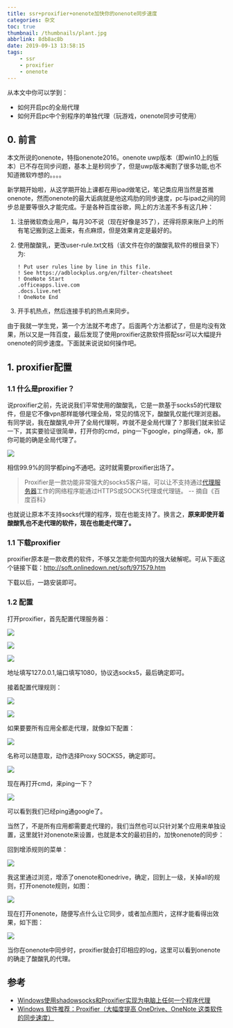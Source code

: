 ```yaml
---
title: ssr+proxifier+onenote加快你的onenote同步速度
categories: 杂文
toc: true
thumbnail: /thumbnails/plant.jpg
abbrlink: 8db8ac8b
date: 2019-09-13 13:58:15
tags: 
	- ssr
	- proxifier
	- onenote
---
```


从本文中你可以学到：

- 如何开启pc的全局代理
- 如何开启pc中个别程序的单独代理（玩游戏，onenote同步可使用）
<!-- more -->
## 0. 前言
本文所说的onenote，特指onenote2016。onenote uwp版本（即win10上的版本）已不存在同步问题，基本上是秒同步了，但是uwp版本阉割了很多功能,也不知道微软咋想的。。。。

新学期开始啦，从这学期开始上课都在用ipad做笔记，笔记类应用当然是首推onenote，然而onenote的最大诟病就是他这鸡肋的同步速度，pc与ipad之间的同步总是要等很久才能完成。于是各种百度谷歌，网上的方法差不多有这几种：

1. 注册微软商业用户，每月30不说（现在好像是35了），还得将原来账户上的所有笔记搬到这上面来，有点麻烦，但是效果肯定是最好的。

2. 使用酸酸乳，更改user-rule.txt文档（该文件在你的酸酸乳软件的根目录下）为:

   ```
   ! Put user rules line by line in this file.
   ! See https://adblockplus.org/en/filter-cheatsheet
   ! OneNote Start
   .officeapps.live.com
   .docs.live.net
   ! OneNote End
   ```

3. 开手机热点，然后连接手机的热点来同步。

由于我就一学生党，第一个方法就不考虑了。后面两个方法都试了，但是均没有效果，所以又是一阵百度，最后发现了使用proxifier这款软件搭配ssr可以大幅提升onenote的同步速度。下面就来说说如何操作吧。

## 1. proxifier配置

### 1.1 什么是proxifier？

说proxifier之前，先说说我们平常使用的酸酸乳，它是一款基于socks5的代理软件，但是它不像vpn那样能够代理全局，常见的情况下，酸酸乳仅能代理浏览器。有同学说，我在酸酸乳中开了全局代理啊，咋就不是全局代理了？那我们就来验证一下，其实要验证很简单，打开你的cmd，ping一下google，ping得通，ok，那你可能的确是全局代理了。

![](https://ae01.alicdn.com/kf/Hfb5fe0522ab84a64adc168354ed7a7dcv.jpg)

相信99.9%的同学都ping不通吧。这时就需要proxifier出场了。

> Proxifier是一款功能非常强大的socks5客户端，可以让不支持通过[代理服务器](https://baike.baidu.com/item/代理服务器/97996)工作的网络程序能通过HTTPS或SOCKS代理或代理链。 -- 摘自《百度百科》

也就说让原本不支持socks代理的程序，现在也能支持了。换言之，**原来即使开着酸酸乳也不走代理的软件，现在也能走代理了。**

### 1.1 下载proxifier

proxifier原本是一款收费的软件，不够又怎能奈何国内的强大破解呢。可从下面这个链接下载：http://soft.onlinedown.net/soft/971579.htm

下载以后，一路安装即可。

### 1.2 配置

打开proxifier，首先配置代理服务器：

![](https://ae01.alicdn.com/kf/H7d7405b93a414ce8bb9c2080f19ea286v.jpg)

![](https://ae01.alicdn.com/kf/H20ba309ae41b48a9b68e991d1e0e4516b.jpg)

![](https://ae01.alicdn.com/kf/Hb4af7c1157ad495d8327b5937729b0abx.jpg)

地址填写127.0.0.1,端口填写1080，协议选socks5，最后确定即可。

接着配置代理规则：

![](https://ae01.alicdn.com/kf/H13e1a3dc9c624a47afad9afd34df4860u.jpg)

![](https://ae01.alicdn.com/kf/Hb37d450731fa4c21921a125789e3065cP.png)

如果要要所有应用全都走代理，就像如下配置：

![](https://ae01.alicdn.com/kf/He1333e6853674779befed5d0c46844c01.jpg)

名称可以随意取，动作选择Proxy SOCKS5，确定即可。

![](https://ae01.alicdn.com/kf/H843c8f44d1bb4186b97177369df46236u.png)

现在再打开cmd，来ping一下？

![](https://ae01.alicdn.com/kf/H865124e87b494acebeeb4a3889717645S.jpg)

可以看到我们已经ping通google了。

当然了，不是所有应用都需要走代理的，我们当然也可以只针对某个应用来单独设置，这里就针对onenote来设置，也就是本文的最初目的，加快onenote的同步：

回到增添规则的菜单：

![](https://ae01.alicdn.com/kf/Hf5091a5de48e4b44b2d1a6b132108f09g.jpg)

我这里通过浏览，增添了onenote和onedrive，确定，回到上一级，关掉all的规则，打开onenote规则，如图：

![](https://ae01.alicdn.com/kf/Hebab826439a145ca92f0cee5dfecb34a2.jpg)

现在打开onenote，随便写点什么让它同步，或者加点图片，这样才能看得出效果，如下图：

![](https://ae01.alicdn.com/kf/H7fda71fbe1ea439cb3d3845ae3ab8e44k.jpg)

当你在onenote中同步时，proxifier就会打印相应的log，这里可以看到onenote的确走了酸酸乳的代理。

## 参考

- [Windows使用shadowsocks和Proxifier实现为电脑上任何一个程序代理 ](https://my.oschina.net/u/1427693/blog/739108)
- [Windows 软件推荐：Proxifier（大幅度提高 OneDrive、OneNote 这类软件的同步速度）](http://maybeiwill.me/proxifier/)
